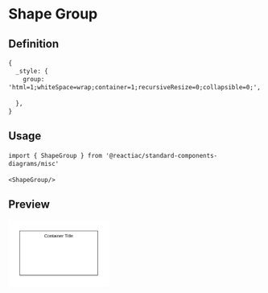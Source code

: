# Shape Group

## Definition

```
{
  _style: {
    group: 'html=1;whiteSpace=wrap;container=1;recursiveResize=0;collapsible=0;',
    
  },
}
```

## Usage

```
import { ShapeGroup } from '@reactiac/standard-components-diagrams/misc'

<ShapeGroup/>
```

## Preview

<img src="./shape-group.png" width="200"/>
